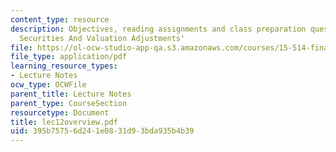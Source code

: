 ```yaml
---
content_type: resource
description: Objectives, reading assignments and class preparation questions on 'Marketable
  Securities And Valuation Adjustments'
file: https://ol-ocw-studio-app-qa.s3.amazonaws.com/courses/15-514-financial-and-managerial-accounting-summer-2003/395b75756d241e0831d93bda935b4b39_lec12overview.pdf
file_type: application/pdf
learning_resource_types:
- Lecture Notes
ocw_type: OCWFile
parent_title: Lecture Notes
parent_type: CourseSection
resourcetype: Document
title: lec12overview.pdf
uid: 395b7575-6d24-1e08-31d9-3bda935b4b39
---
```

